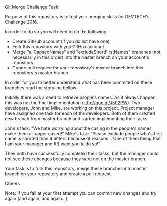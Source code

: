 Git Merge Challenge Task

Purpose of this repository is to test your merging skills for DEVTECH's Challenge 2016.

In order to do so you will need to do the following:
- Create GitHub account (if you do not have one)
- Fork this repository with you GitHub account
- Merge "allCapsedNames" and "excludeShortFirstNames" branches (not necessarily in this order) into the master branch on your account's repository
- Create pull request for your repository's master branch into this repository's master branch

In order for you to better understand what has been commited on these branches read the storyline bellow.

Initially there was a need to retrieve people's names. As it always happen, this was not the final implementation (http://goo.gl/J5P2PW).
Two developers, John and Mike, are working on this project. 
Project manager have assigned one task for each of the developers.
Both of them created new branch from master branch and started implementing their tasks.

John's task: "We hate worrying about the casing in the people's names, make them all upper cased!"
Mike's task: "Please exclude people who's first name is shorted than 4 letters because of reasons... One of them being that I am your manager and I(!) want you to do so!"

They both have successfully completed their tasks, but the manager could not see these changes because they were not on the master branch.

Your task is to fork this repository, merge these branches into master branch on your repository and create a pull request.

Cheers

Note: If you fail at your first attempt you can commit new changes and try again (and again, and again...)
